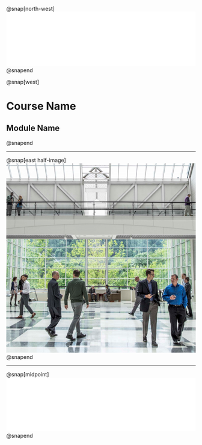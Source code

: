 @snap[north-west]
<img src="assets/images/opsgilitylogo.png" class="small-logo" />
@snapend

@snap[west]
<h1>Course Name</h1>
<h2>Module Name</h2>
@snapend

---

@snap[east half-image]
![People walking](assets/images/introsummary.png)
@snapend

---

@snap[midpoint]
![Opsgility Logo](assets/images/opsgilitylogo.png?classes=small-logo)
@snapend
